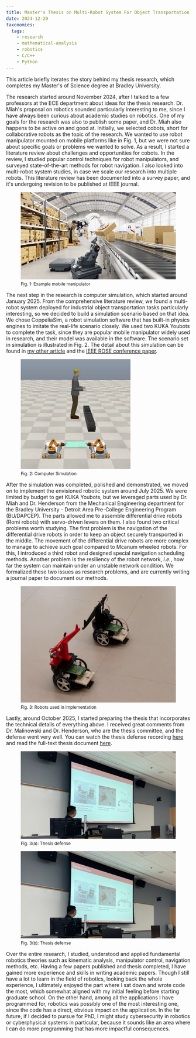 ```yaml
---
title: Master's Thesis on Multi-Robot System For Object Transportation
date: 2024-12-20
taxonomies:
  tags:
    - research
    - mathematical-analysis
    - robotics
    - C/C++
    - Python
---
```


This article briefly iterates the story behind my thesis research, which completes my Master's of Science degree at Bradley University.

The research started around November 2024, after I talked to a few professors at the ECE department about ideas for the thesis research.
Dr. Miah's proposal on robotics sounded particularly interesting to me, since I have always been curious about academic studies on robotics.
One of my goals for the research was also to publish some paper, and Dr. Miah also happens to be active on and good at.
Initially, we selected cobots, short for collaborative robots as the topic of the research.
We wanted to use robot manipulator mounted on mobile platforms like in Fig. 1, but we were not sure about specific goals or problems we wanted to solve.
As a result, I started a literature review about challenges and opportunities for cobots.
In the review, I studied popular control techniques for robot manipulators, and surveyed state-of-the-art methods for robot navigation.
I also looked into multi-robot system studies, in case we scale our research into multiple robots.
This literature review has been documented into a survey paper, and it's undergoing revision to be published at IEEE journal.

<figure>
  <img src="mobile-manip.webp" width="500"/>
  <figcaption> <small> Fig. 1: Example mobile manipulator </small> </figcaption>
</figure>

The next step in the research is computer simulation, which started around January 2025.
From the comprehensive literature review, we found a multi-robot system deployed for industrial object transportation tasks particularly interesting, so we decided to build a simulation scenario based on that idea.
We chose CoppeliaSim, a robot simulation software that has built-in physics engines to imitate the real-life scenario closely.
We used two KUKA Youbots to complete the task, since they are popular mobile manipulator widely used in research, and their model was available in the software.
The scenario set in simulation is illustrated in Fig. 2.
The detail about this simulation can be found in [my other article](@/cobots-sim/index.md) and the [IEEE ROSE conference paper](https://ieeexplore.ieee.org/document/10590934).

<figure>
  <img src="cobots-sim.webp" width="300"/>
  <figcaption> <small> Fig. 2: Computer Simulation </small> </figcaption>
</figure>

After the simulation was completed, polished and demonstrated, we moved on to implement the envisioned robotic system around July 2025.
We were limited by budget to get KUKA Youbots, but we leveraged parts used by Dr. Miah and Dr. Henderson from the Mechanical Engineering department for the Bradley University - Detroit Area Pre-College Engineering Program (BU/DAPCEP).
The parts allowed me to assemble differential drive robots (Romi robots) with servo-driven levers on them.
I also found two critical problems worth studying.
The first problem is the navigation of the differential drive robots in order to keep an object securely transported in the middle.
The movement of the differential drive robots are more complex to manage to achieve such goal compared to Mcanum wheeled robots.
For this, I introduced a third robot and designed special navigation scheduling methods.
Another problem is the resiliency of the robot network, *i.e.*, how far the system can maintain under an unstable network condition.
We formalized these two issues as research problems, and are currently writing a journal paper to document our methods.

<figure>
  <img src="romi-robots.webp" width="500"/>
  <figcaption> <small> Fig. 3: Robots used in implementation </small> </figcaption>
</figure>

Lastly, around October 2025, I started preparing the thesis that incorporates the technical details of everything above.
I received great comments from Dr. Malinowski and Dr. Henderson, who are the thesis committee, and the defense went very well.
You can watch the thesis defense recording [here](https://youtu.be/Jgu7624eklM) and read the full-text thesis document [here](https://github.com/liu2g/school-files/tree/main/fall2024-thesis).

<figure>
  <img src="defense-1.webp"/>
  <figcaption> <small> Fig. 3(a): Thesis defense </small> </figcaption>
</figure>

<figure>
  <img src="defense-1.webp"/>
  <figcaption> <small> Fig. 3(b): Thesis defense </small> </figcaption>
</figure>

Over the entire research, I studied, understood and applied fundamental robotics theories such as kinematic analysis, manipulator control, navigation methods, etc.
Having a few papers published and thesis completed, I have gained more experience and skills in writing academic papers.
Though I still have a lot to learn in the field of robotics, looking back the whole experience, I ultimately enjoyed the part where I sat down and wrote code the most, which somewhat aligned with my initial feeling before starting graduate school.
On the other hand, among all the applications I have programmed for, robotics was possibly one of the most interesting one, since the code has a direct, obvious impact on the application.
In the far future, if I decided to pursue for PhD, I might study cybersecurity in robotics or cyberphysical systems in particular, because it sounds like an area where I can do more programming that has more impactful consequences.
